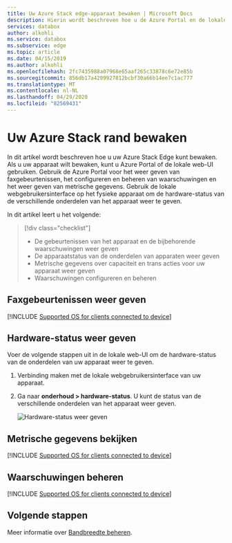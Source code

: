 ```yaml
---
title: Uw Azure Stack edge-apparaat bewaken | Microsoft Docs
description: Hierin wordt beschreven hoe u de Azure Portal en de lokale web-UI gebruikt om uw Azure Stack rand te bewaken.
services: databox
author: alkohli
ms.service: databox
ms.subservice: edge
ms.topic: article
ms.date: 04/15/2019
ms.author: alkohli
ms.openlocfilehash: 2fc7435988a07968e65aaf265c33878c6e72e85b
ms.sourcegitcommit: 856db17a4209927812bcbf30a66b14ee7c1ac777
ms.translationtype: MT
ms.contentlocale: nl-NL
ms.lasthandoff: 04/29/2020
ms.locfileid: "82569431"
---
```

# <a name="monitor-your-azure-stack-edge"></a>Uw Azure Stack rand bewaken

In dit artikel wordt beschreven hoe u uw Azure Stack Edge kunt bewaken. Als u uw apparaat wilt bewaken, kunt u Azure Portal of de lokale web-UI gebruiken. Gebruik de Azure Portal voor het weer geven van faxgebeurtenissen, het configureren en beheren van waarschuwingen en het weer geven van metrische gegevens. Gebruik de lokale webgebruikersinterface op het fysieke apparaat om de hardware-status van de verschillende onderdelen van het apparaat weer te geven.

In dit artikel leert u het volgende:

> [!div class="checklist"]
> * De gebeurtenissen van het apparaat en de bijbehorende waarschuwingen weer geven
> * De apparaatstatus van de onderdelen van apparaten weer geven
> * Metrische gegevens over capaciteit en trans acties voor uw apparaat weer geven
> * Waarschuwingen configureren en beheren

## <a name="view-device-events"></a>Faxgebeurtenissen weer geven

[!INCLUDE [Supported OS for clients connected to device](../../includes/data-box-edge-gateway-view-device-events.md)]

## <a name="view-hardware-status"></a>Hardware-status weer geven

Voer de volgende stappen uit in de lokale web-UI om de hardware-status van de onderdelen van uw apparaat weer te geven.

1. Verbinding maken met de lokale webgebruikersinterface van uw apparaat.
2. Ga naar **onderhoud > hardware-status**. U kunt de status van de verschillende onderdelen van het apparaat weer geven. 

    ![Hardware-status weer geven](media/azure-stack-edge-monitor/view-hardware-status.png)

## <a name="view-metrics"></a>Metrische gegevens bekijken

[!INCLUDE [Supported OS for clients connected to device](../../includes/data-box-edge-gateway-view-metrics.md)]

## <a name="manage-alerts"></a>Waarschuwingen beheren

[!INCLUDE [Supported OS for clients connected to device](../../includes/data-box-edge-gateway-manage-alerts.md)]

## <a name="next-steps"></a>Volgende stappen 

Meer informatie over [Bandbreedte beheren](azure-stack-edge-manage-bandwidth-schedules.md).